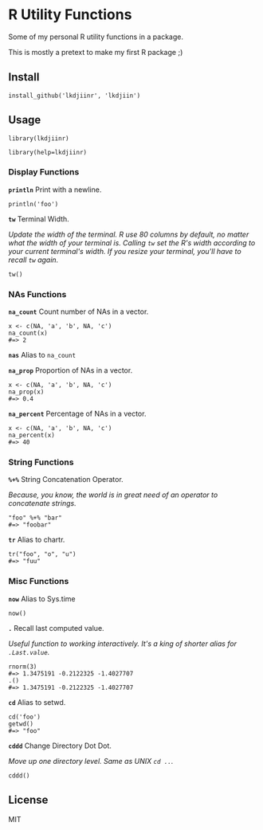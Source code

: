 # R Utility Functions

Some of my personal R utility functions in a package.

This is mostly a pretext to make my first R package ;)

## Install

    install_github('lkdjiinr', 'lkdjiin')

## Usage

    library(lkdjiinr)

    library(help=lkdjiinr)

### Display Functions

**`println`** Print with a newline.

    println('foo')

**`tw`** Terminal Width.

*Update the width of the terminal. R use 80 columns by default, no
matter what the width of your terminal is. Calling `tw` set the
R's width according to your current terminal's width. If you resize
your terminal, you'll have to recall `tw` again.*

    tw()

### NAs Functions

**`na_count`** Count number of NAs in a vector.

    x <- c(NA, 'a', 'b', NA, 'c')
    na_count(x)
    #=> 2

**`nas`** Alias to `na_count`

**`na_prop`** Proportion of NAs in a vector.

    x <- c(NA, 'a', 'b', NA, 'c')
    na_prop(x)
    #=> 0.4

**`na_percent`** Percentage of NAs in a vector.

    x <- c(NA, 'a', 'b', NA, 'c')
    na_percent(x)
    #=> 40

### String Functions

**`%+%`** String Concatenation Operator.

*Because, you know, the world is in great need of an operator to concatenate
strings.*

    "foo" %+% "bar"
    #=> "foobar"

**`tr`** Alias to chartr.

    tr("foo", "o", "u")
    #=> "fuu"

### Misc Functions

**`now`** Alias to Sys.time

    now()

**`.`** Recall last computed value.

*Useful function to working interactively. It's a king of shorter
alias for `.Last.value`.*

    rnorm(3)
    #=> 1.3475191 -0.2122325 -1.4027707
    .()
    #=> 1.3475191 -0.2122325 -1.4027707


**`cd`** Alias to setwd.

    cd('foo')
    getwd()
    #=> "foo"

**`cddd`** Change Directory Dot Dot.

*Move up one directory level. Same as UNIX `cd ..`.*

    cddd()


## License

MIT

